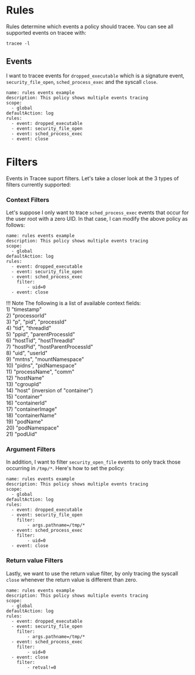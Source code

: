 # Rules

Rules determine which events a policy should tracee. You can see all supported events on tracee with:

```
tracee -l 
```

## Events

I want to tracee events for `dropped_executable` which is a signature event, `security_file_open`,
`sched_process_exec` and the syscall `close`. 

```
name: rules events example
description: This policy shows multiple events tracing
scope:
  - global
defaultAction: log
rules:
  - event: dropped_executable
  - event: security_file_open
  - event: sched_process_exec
  - event: close
```

# Filters

Events in Tracee suport filters. Let's take a closer look at the 3 types of filters currently supported:

### Context Filters

Let's suppose I only want to trace `sched_process_exec` events that occur for the user root with a zero UID. In that case, I can modify the above policy as follows:

```
name: rules events example
description: This policy shows multiple events tracing
scope:
  - global
defaultAction: log
rules:
  - event: dropped_executable
  - event: security_file_open
  - event: sched_process_exec
    filter: 
        - uid=0
  - event: close
```

!!! Note
        The following is a list of available context fields:  
        1)  "timestamp"  
        2)  "processorId"  
        3)  "p", "pid", "processId"  
        4)  "tid", "threadId"  
        5)  "ppid", "parentProcessId"  
        6)  "hostTid", "hostThreadId"  
        7)  "hostPid", "hostParentProcessId"  
        8)  "uid", "userId"  
        9)  "mntns", "mountNamespace"  
        10) "pidns", "pidNamespace"  
        11) "processName", "comm"  
        12) "hostName"  
        13) "cgroupId"  
        14) "host" (inversion of "container")  
        15) "container"  
        16) "containerId"  
        17) "containerImage"  
        18) "containerName"  
        19) "podName"  
        20) "podNamespace"  
        21) "podUid"  

### Argument Filters

In addition, I want to filter `security_open_file` events to only track those occurring in `/tmp/*`. Here's how to set the policy:

```
name: rules events example
description: This policy shows multiple events tracing
scope:
  - global
defaultAction: log
rules:
  - event: dropped_executable
  - event: security_file_open
    filter:
        - args.pathname=/tmp/*
  - event: sched_process_exec
    filter: 
        - uid=0
  - event: close
```

### Return value Filters

Lastly, we want to use the return value filter, by only tracing the syscall `close` whenever the return value is different than zero.

```
name: rules events example
description: This policy shows multiple events tracing
scope:
  - global
defaultAction: log
rules:
  - event: dropped_executable
  - event: security_file_open
    filter:
        - args.pathname=/tmp/*
  - event: sched_process_exec
    filter: 
        - uid=0
  - event: close
    filter:
        - retval!=0
```